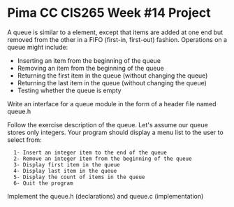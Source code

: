 # Pima CC CIS265 Week #14 Project

A queue is similar to a element, except that items are added at one end but removed from the other in a FIFO (first-in, first-out) fashion. Operations on a queue might include:
* Inserting an item from the beginning of the queue
* Removing an item from the beginning of the queue
* Returning the first item in the queue (without changing the queue)
* Returning the last item in the queue (without changing the queue)
* Testing whether the queue is empty

Write an interface for a queue module in the form of a header file named queue.h

Follow the exercise description of the queue. Let's assume our queue stores only integers. Your program should display a menu list to the user to select from:
```Text
  1- Insert an integer item to the end of the queue
  2- Remove an integer item from the beginning of the queue
  3- Display first item in the queue
  4- Display last item in the queue
  5- Display the count of items in the queue
  6- Quit the program
```
Implement the queue.h (declarations) and queue.c (implementation)
